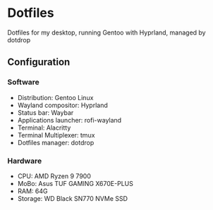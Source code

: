 # Dotfiles

Dotfiles for my desktop, running Gentoo with Hyprland, managed by dotdrop

## Configuration

### Software

* Distribution: Gentoo Linux
* Wayland compositor: Hyprland
* Status bar: Waybar
* Applications launcher: rofi-wayland
* Terminal: Alacritty
* Terminal Multiplexer: tmux
* Dotfiles manager: dotdrop

### Hardware

* CPU: AMD Ryzen 9 7900
* MoBo: Asus TUF GAMING X670E-PLUS
* RAM: 64G
* Storage: WD Black SN770 NVMe SSD

